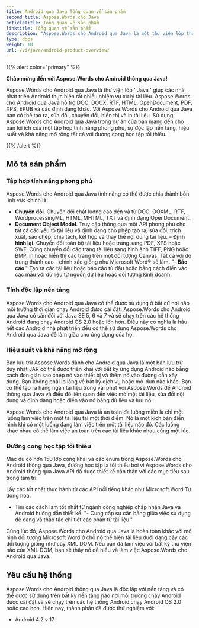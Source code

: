 ```yaml
---
title: Android qua Java Tổng quan về sản phẩm
second_title: Aspose.Words cho Java
articleTitle: Tổng quan về sản phẩm
linktitle: Tổng quan về sản phẩm
description: "Aspose.Words cho Android qua Java là một thư viện lớp thuộc nhóm Java giúp các nhà phát triển Android thực hiện một loạt các nhiệm vụ xử lý tài liệu."
type: docs
weight: 10
url: /vi/java/android-product-overview/
---
```


{{% alert color="primary" %}}

**Chào mừng đến với Aspose.Words cho Android thông qua Java!**

Aspose.Words cho Android qua Java là thư viện lớp ' Java ' giúp các nhà phát triển Android thực hiện rất nhiều nhiệm vụ xử lý tài liệu. Aspose.Words cho Android qua Java hỗ trợ DOC, DOCX, RTF, HTML, OpenDocument, PDF, XPS, EPUB và các định dạng khác. Với Aspose.Words cho Android qua Java bạn có thể tạo ra, sửa đổi, chuyển đổi, hiển thị và in tài liệu. Sử dụng Aspose.Words cho Android qua Java trong dự án của bạn mang đến cho bạn lợi ích của một tập hợp tính năng phong phú, sự độc lập nền tảng, hiệu suất và khả năng mở rộng tất cả với đường cong học tập tối thiểu.

{{% /alert %}}

## Mô tả sản phẩm

### Tập hợp tính năng phong phú

Aspose.Words cho Android qua Java tính năng có thể được chia thành bốn lĩnh vực chính là:

- **Chuyển đổi**. Chuyển đổi chất lượng cao đến và từ DOC, OOXML, RTF, WordprocessingML, HTML, MHTML, TXT và định dạng OpenDocument.
- **Document Object Model**. Truy cập thông qua một API phong phú cho tất cả các yếu tố tài liệu và định dạng cho phép tạo ra, sửa đổi, trích xuất, sao chép, chia tách, kết hợp và thay thế nội dung tài liệu.
– **Định hình lại**. Chuyển đổi toàn bộ tài liệu hoặc trang sang PDF, XPS hoặc SWF. Cũng chuyển đổi các trang tài liệu sang hình ảnh TIFF, PNG hoặc BMP, in hoặc hiển thị các trang trên một đối tượng Canvas. Tất cả với độ trung thành cao - chính xác giống như Microsoft Word® sẽ làm.
"- **Báo cáo**." Tạo ra các tài liệu hoặc báo cáo từ đầu hoặc bằng cách điền vào các mẫu với dữ liệu từ nguồn dữ liệu hoặc đối tượng kinh doanh.

### Tính độc lập nền tảng

Aspose.Words cho Android qua Java có thể được sử dụng ở bất cứ nơi nào môi trường thời gian chạy Android được cài đặt. Aspose.Words cho Android qua Java có sẵn đối với Java SE 5, 6 và 7 và sẽ chạy trên các hệ thống Android đang chạy Android OS 2.0 hoặc lớn hơn. Điều này có nghĩa là hầu hết các Android nhà phát triển đều có thể sử dụng Aspose.Words cho Android qua Java để làm giàu cho ứng dụng của họ.

### Hiệu suất và khả năng mở rộng

Bản lưu trữ Aspose.Words dành cho Android qua Java là một bản lưu trữ duy nhất JAR có thể được triển khai với bất kỳ ứng dụng Android nào bằng cách đơn giản sao chép nó vào thiết bị và thêm nó vào đường dẫn xây dựng. Bạn không phải lo lắng về bất kỳ dịch vụ hoặc mô-đun nào khác. Bạn có thể tạo ra hàng ngàn tài liệu trong vài phút với Aspose.Words để Android thông qua Java và điều đó liên quan đến việc mở một tài liệu, sửa đổi nội dung và định dạng hoặc điền vào nó bằng dữ liệu và lưu nó.

Aspose.Words cho Android qua Java là an toàn đa luồng miễn là chỉ một luồng làm việc trên một tài liệu tại một thời điểm. Nó là một kịch bản điển hình khi có một luồng đang làm việc trên một tài liệu nào đó. Các luồng khác nhau có thể làm việc an toàn trên các tài liệu khác nhau cùng một lúc.

### Đường cong học tập tối thiểu

Mặc dù có hơn 150 lớp công khai và các enum trong Aspose.Words cho Android thông qua Java, đường học tập là tối thiểu bởi vì Aspose.Words cho Android thông qua Java API đã được thiết kế cẩn thận với các mục tiêu sau trong tâm trí:

Lấy các tốt nhất thực hành từ các API nổi tiếng khác như Microsoft Word Tự động hóa.
- Tìm các cách làm tốt nhất từ ngành công nghiệp chấp nhận Java và Android hướng dẫn thiết kế.
"- Cung cấp sự cân bằng giữa việc sử dụng dễ dàng và thao tác chi tiết các phần tử tài liệu."

Cùng lúc đó, Aspose.Words cho Android qua Java là hoàn toàn khác với mô hình đối tượng Microsoft Word ở chỗ nó thể hiện tài liệu dưới dạng cây các đối tượng giống như cây XML DOM. Nếu bạn đã làm việc với bất kỳ thư viện nào của XML DOM, bạn sẽ thấy nó dễ hiểu và làm việc Aspose.Words cho Android qua Java.

## Yêu cầu hệ thống

Aspose.Words cho Android thông qua Java là độc lập với nền tảng và có thể được sử dụng trên bất kỳ nền tảng nào nơi môi trường chạy Android được cài đặt và sẽ chạy trên các hệ thống Android chạy Android OS 2.0 hoặc cao hơn. Hiện nay, thành phần đã được thử nghiệm với:

- Android 4.2 v 17
